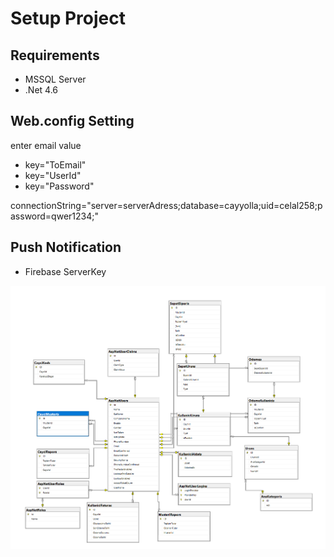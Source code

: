 # Setup Project

## Requirements

- MSSQL Server
- .Net 4.6

## Web.config Setting

enter email value

- key="ToEmail"
- key="UserId"
- key="Password"

connectionString="server=serverAdress;database=cayyolla;uid=celal258;password=qwer1234;"

## Push Notification

- Firebase ServerKey

![Database Design](Db.png)
